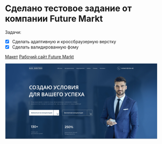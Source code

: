 # Сделано тестовое задание от компании Future Markt

Задачи:

- [x] Сделать адаптивную и кроссбраузерную верстку
- [x] Сделать валидированную фому

[Макет](https://www.figma.com/file/RIRJzIEVHYFjkT0879pyOZ/%D0%B4%D0%BB%D1%8F-%D1%80%D0%B0%D0%B1%D0%BE%D1%82%D1%8B?type=design&node-id=0%3A1&mode=design&t=pGLl7kxZV67uwf3m-1)
[Рабочий сайт Future Markt](https://future-markt.vercel.app/)

<div id="badges" align="center">
 <img src="src/assets/image/task.jpeg" alt="Project"/>
</div>
